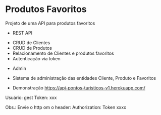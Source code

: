 # Produtos Favoritos

Projeto de uma API para produtos favoritos

* REST API
- CRUD de Clientes
- CRUD de Produtos
- Relacionamento de Clientes e produtos favoritos
- Autenticação via token

* Admin
- Sistema de administração das entidades Cliente, Produto e Favoritos

* Demonstração
https://api-pontos-turisticos-v1.herokuapp.com/

Usuário: gest
Token: 	xxx

Obs.: Envie o http om o header: Authorization: Token xxxx
